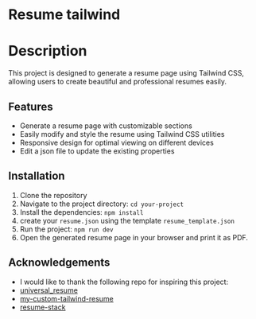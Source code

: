 # Resume tailwind

# Description

This project is designed to generate a resume page using Tailwind CSS, allowing users to create beautiful and professional resumes easily.

## Features

- Generate a resume page with customizable sections
- Easily modify and style the resume using Tailwind CSS utilities
- Responsive design for optimal viewing on different devices
- Edit a json file to update the existing properties

## Installation

1. Clone the repository
2. Navigate to the project directory: `cd your-project`
3. Install the dependencies: `npm install`
4. create your `resume.json` using the template `resume_template.json`
5. Run the project: `npm run dev`
6. Open the generated resume page in your browser and print it as PDF.

## Acknowledgements

- I would like to thank the following repo for inspiring this project:
- [universal_resume](https://github.com/WebPraktikos/universal-resume)
- [my-custom-tailwind-resume](https://github.com/toreylittlefield/my-custom-tailwind-resume)
- [resume-stack](https://github.com/lucafaggianelli/resume-stack)
